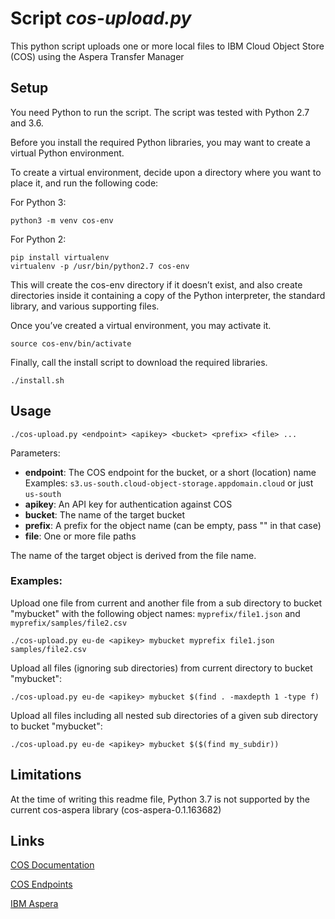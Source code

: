 # Script *cos-upload.py*

This python script uploads one or more local files to IBM Cloud Object Store (COS) using the Aspera Transfer Manager

## Setup

You need Python to run the script. The script was tested with Python 2.7 and 3.6.

Before you install the required Python libraries, you may want to create a virtual Python environment.

To create a virtual environment, decide upon a directory where you want to place it, and run the following code:

For Python 3:
```
python3 -m venv cos-env
```

For Python 2:
```
pip install virtualenv
virtualenv -p /usr/bin/python2.7 cos-env
````

This will create the cos-env directory if it doesn’t exist, and also create directories inside it containing a copy of the Python interpreter, the standard library, and various supporting files.

Once you’ve created a virtual environment, you may activate it.

```
source cos-env/bin/activate
````

Finally, call the install script to download the required libraries.

```
./install.sh
```

## Usage

```
./cos-upload.py <endpoint> <apikey> <bucket> <prefix> <file> ...
```

Parameters:
-    **endpoint**: The COS endpoint for the bucket, or a short (location) name<br>
Examples: `s3.us-south.cloud-object-storage.appdomain.cloud` or just `us-south`
-    **apikey**:   An API key for authentication against COS
-    **bucket**:   The name of the target bucket
-    **prefix**:   A prefix for the object name (can be empty, pass "" in that case)
-    **file**:     One or more file paths

The name of the target object is derived from the file name.

### Examples:

Upload one file from current and another file from a sub directory to bucket "mybucket" with the following object names: `myprefix/file1.json` and `myprefix/samples/file2.csv`

`./cos-upload.py eu-de <apikey> mybucket myprefix file1.json samples/file2.csv`

Upload all files (ignoring sub directories) from current directory to bucket "mybucket":

`./cos-upload.py eu-de <apikey> mybucket $(find . -maxdepth 1 -type f)`

Upload all files including all nested sub directories of a given sub directory to bucket "mybucket":

`./cos-upload.py eu-de <apikey> mybucket $($(find my_subdir))`


## Limitations

At the time of writing this readme file, Python 3.7 is not supported by the current cos-aspera library (cos-aspera-0.1.163682)

## Links

[COS Documentation](https://cloud.ibm.com/docs/services/cloud-object-storage)

[COS Endpoints](https://cloud.ibm.com/docs/services/cloud-object-storage/libraries?topic=cloud-object-storage-endpoints)

[IBM Aspera](https://asperasoft.com)
